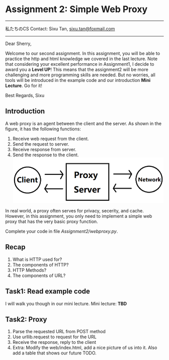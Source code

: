 # Assignment 2: Simple Web Proxy

----
私たちのCS
Contact: Sixu Tan, sixu.tan@foxmail.com

----
Dear Sherry,

Welcome to our second assignment. In this assignment, you will be able to practice the http and html knowledge we covered in the last lecture. Note that considering your excellent performance in Assignment1, I decide to award you a **Level UP**! This means that the assignment2 will be more challenging and more programming skills are needed. But no worries, all tools will be introduced in the example code and our introduction **Mini Lecture**. Go for it!

Best Regards,
Sixu

## Introduction
A web proxy is an agent between the client and the server. As shown in the figure, it has the following functions:
1. Receive web request from the client.
2. Send the request to server.
3. Receive response from server.
4. Send the response to the client.
![picture 0](../images/b3fd48ee38424944ed6ee5e25c07bd71dadc7011a5c2f3bdf404d13b6ad8629a.png)  

In real world, a proxy often serves for privacy, secerity, and cache. However, in this assignment, you only need to implement a simple web proxy that has the very basic proxy function.

Complete your code in file *Assignment2/webproxy.py*.

## Recap
1. What is HTTP used for?
2. The components of HTTP?
3. HTTP Methods?
4. The components of URL?

## Task1: Read example code
I will walk you though in our mini lecture.
Mini lecture: **TBD**


## Task2: Proxy
1. Parse the requested URL from POST method
2. Use urllib.request to request for the URL
3. Receive the response, reply to the client
4. Extra: Modify the web/index.html, add a nice picture of us into it. Also add a table that shows our future TODO.
